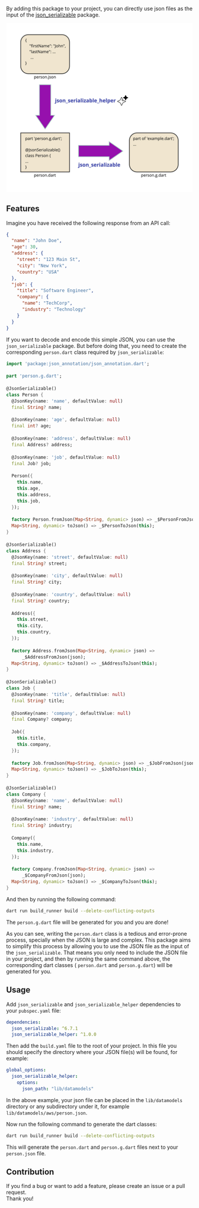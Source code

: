 By adding this package to your project, you can directly use json files as the input of the 
[json_serializable](https://pub.dev/packages/json_serializable) package.

![Diagram](https://github.com/meysammahfouzi/json_serializable_helper/raw/main/diagram.jpeg "json_serializable_helper")

## Features

Imagine you have received the following response from an API call:

```json
{
  "name": "John Doe",
  "age": 30,
  "address": {
    "street": "123 Main St",
    "city": "New York",
    "country": "USA"
  },
  "job": {
    "title": "Software Engineer",
    "company": {
      "name": "TechCorp",
      "industry": "Technology"
    }
  }
}
```

If you want to decode and encode this simple JSON, you can use the `json_serializable` package. But 
before doing that, you need to create the corresponding `person.dart` class required by 
`json_serializable`:

```dart
import 'package:json_annotation/json_annotation.dart';

part 'person.g.dart';

@JsonSerializable()
class Person {
  @JsonKey(name: 'name', defaultValue: null)
  final String? name;

  @JsonKey(name: 'age', defaultValue: null)
  final int? age;

  @JsonKey(name: 'address', defaultValue: null)
  final Address? address;

  @JsonKey(name: 'job', defaultValue: null)
  final Job? job;

  Person({
    this.name,
    this.age,
    this.address,
    this.job,
  });

  factory Person.fromJson(Map<String, dynamic> json) => _$PersonFromJson(json);
  Map<String, dynamic> toJson() => _$PersonToJson(this);
}

@JsonSerializable()
class Address {
  @JsonKey(name: 'street', defaultValue: null)
  final String? street;

  @JsonKey(name: 'city', defaultValue: null)
  final String? city;

  @JsonKey(name: 'country', defaultValue: null)
  final String? country;

  Address({
    this.street,
    this.city,
    this.country,
  });

  factory Address.fromJson(Map<String, dynamic> json) =>
      _$AddressFromJson(json);
  Map<String, dynamic> toJson() => _$AddressToJson(this);
}

@JsonSerializable()
class Job {
  @JsonKey(name: 'title', defaultValue: null)
  final String? title;

  @JsonKey(name: 'company', defaultValue: null)
  final Company? company;

  Job({
    this.title,
    this.company,
  });

  factory Job.fromJson(Map<String, dynamic> json) => _$JobFromJson(json);
  Map<String, dynamic> toJson() => _$JobToJson(this);
}

@JsonSerializable()
class Company {
  @JsonKey(name: 'name', defaultValue: null)
  final String? name;

  @JsonKey(name: 'industry', defaultValue: null)
  final String? industry;

  Company({
    this.name,
    this.industry,
  });

  factory Company.fromJson(Map<String, dynamic> json) =>
      _$CompanyFromJson(json);
  Map<String, dynamic> toJson() => _$CompanyToJson(this);
}
```

And then by running the following command:

```bash
dart run build_runner build --delete-conflicting-outputs
```

The `person.g.dart` file will be generated for you and you are done!

As you can see, writing the `person.dart` class is a tedious and error-prone process, specially when 
the JSON is large and complex. This package aims to simplify this process by allowing you to use the
JSON file as the input of the `json_serializable`. That means you only need to include the JSON file
in your project, and then by running the same command above, the corresponding dart classes (
`person.dart` and `person.g.dart`) will be generated for you.

## Usage

Add `json_serializable` and `json_serializable_helper` dependencies to your `pubspec.yaml` file:

```yaml
dependencies:
  json_serializable: ^6.7.1
  json_serializable_helper: ^1.0.0
```

Then add the `build.yaml` file to the root of your project. In this file you should specify the
directory where your JSON file(s) will be found, for example:

```yaml
global_options:
  json_serializable_helper:
    options:
      json_path: "lib/datamodels"
```

In the above example, your json file can be placed in the `lib/datamodels` directory or any 
subdirectory under it, for example `lib/datamodels/aws/person.json`.

Now run the following command to generate the dart classes:

```bash
dart run build_runner build --delete-conflicting-outputs
```

This will generate the `person.dart` and `person.g.dart` files next to your `person.json` file.

## Contribution

If you find a bug or want to add a feature, please create an issue or a pull request.   
Thank you!